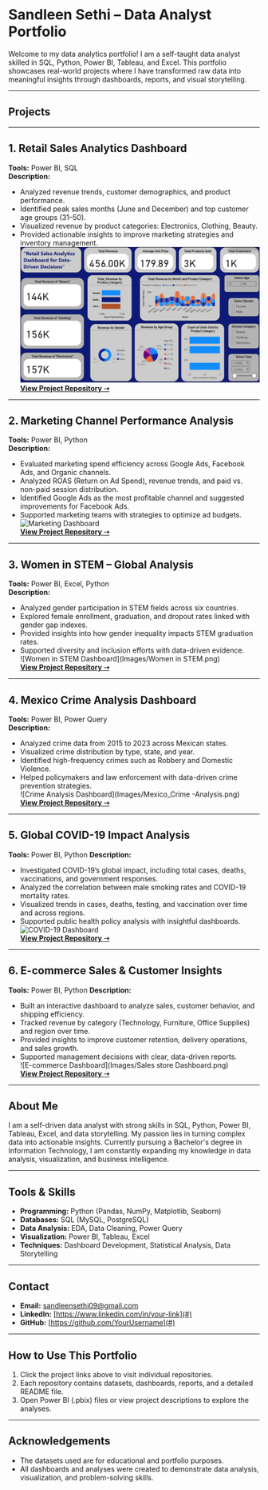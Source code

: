# Sandleen Sethi – Data Analyst Portfolio

Welcome to my data analytics portfolio! I am a self-taught data analyst skilled in SQL, Python, Power BI, Tableau, and Excel. This portfolio showcases real-world projects where I have transformed raw data into meaningful insights through dashboards, reports, and visual storytelling.

---

## Projects

---

## 1. Retail Sales Analytics Dashboard  
**Tools:** Power BI, SQL  
**Description:**  
- Analyzed revenue trends, customer demographics, and product performance.  
- Identified peak sales months (June and December) and top customer age groups (31–50).  
- Visualized revenue by product categories: Electronics, Clothing, Beauty.  
- Provided actionable insights to improve marketing strategies and inventory management.  
![Retail Sales Dashboard](Image/Retail-Sales-Analysis.png)  
**[View Project Repository ➝](https://github.com/SandleenSethi/Retail-Sales-Analysis)**  

---

## 2. Marketing Channel Performance Analysis  
**Tools:** Power BI, Python  
**Description:**  
- Evaluated marketing spend efficiency across Google Ads, Facebook Ads, and Organic channels.  
- Analyzed ROAS (Return on Ad Spend), revenue trends, and paid vs. non-paid session distribution.  
- Identified Google Ads as the most profitable channel and suggested improvements for Facebook Ads.  
- Supported marketing teams with strategies to optimize ad budgets.  
![Marketing Dashboard](/Images/Marketing-Analysis.png)  
**[View Project Repository ➝](https://github.com/SandleenSethi/-Marketing-Channel-Performance-Analysis)**  

---

## 3. Women in STEM – Global Analysis  
**Tools:** Power BI, Excel, Python  
**Description:**  
- Analyzed gender participation in STEM fields across six countries.  
- Explored female enrollment, graduation, and dropout rates linked with gender gap indexes.  
- Provided insights into how gender inequality impacts STEM graduation rates.  
- Supported diversity and inclusion efforts with data-driven evidence.  
![Women in STEM Dashboard](Images/Women in STEM.png)  
**[View Project Repository ➝](https://github.com/SandleenSethi/Women-in-STEM-Analysis)**  

---

## 4. Mexico Crime Analysis Dashboard  
**Tools:** Power BI, Power Query  
**Description:**  
- Analyzed crime data from 2015 to 2023 across Mexican states.  
- Visualized crime distribution by type, state, and year.  
- Identified high-frequency crimes such as Robbery and Domestic Violence.  
- Helped policymakers and law enforcement with data-driven crime prevention strategies.  
![Crime Analysis Dashboard](Images/Mexico_Crime -Analysis.png)  
**[View Project Repository ➝](https://github.com/SandleenSethi/Mexico-Crime-Analysis)**  

---

## 5. Global COVID-19 Impact Analysis  
**Tools:** Power BI, Python 
**Description:**  
- Investigated COVID-19’s global impact, including total cases, deaths, vaccinations, and government responses.  
- Analyzed the correlation between male smoking rates and COVID-19 mortality rates.  
- Visualized trends in cases, deaths, testing, and vaccination over time and across regions.  
- Supported public health policy analysis with insightful dashboards.  
![COVID-19 Dashboard](Images/Covid19.png)  
**[View Project Repository ➝](https://github.com/SandleenSethi/Global-COVID-19-Impact-Analysis)**   

---

## 6. E-commerce Sales & Customer Insights  
**Tools:** Power BI, Python 
**Description:**  
- Built an interactive dashboard to analyze sales, customer behavior, and shipping efficiency.  
- Tracked revenue by category (Technology, Furniture, Office Supplies) and region over time.  
- Provided insights to improve customer retention, delivery operations, and sales growth.  
- Supported management decisions with clear, data-driven reports.  
![E-commerce Dashboard](Images/Sales store Dashboard.png)  
**[View Project Repository ➝](https://github.com/SandleenSethi/e-commerce-sales-analysis)**  

---

## About Me  

I am a self-driven data analyst with strong skills in SQL, Python, Power BI, Tableau, Excel, and data storytelling. My passion lies in turning complex data into actionable insights. Currently pursuing a Bachelor's degree in Information Technology, I am constantly expanding my knowledge in data analysis, visualization, and business intelligence.

---

## Tools & Skills  

- **Programming:** Python (Pandas, NumPy, Matplotlib, Seaborn)  
- **Databases:** SQL (MySQL, PostgreSQL)  
- **Data Analysis:** EDA, Data Cleaning, Power Query  
- **Visualization:** Power BI, Tableau, Excel  
- **Techniques:** Dashboard Development, Statistical Analysis, Data Storytelling  

---

## Contact  

- **Email:** sandleensethi09@gmail.com  
- **LinkedIn:** [https://www.linkedin.com/in/your-link](#)  
- **GitHub:** [https://github.com/YourUsername](#)  

---

## How to Use This Portfolio  

1. Click the project links above to visit individual repositories.  
2. Each repository contains datasets, dashboards, reports, and a detailed README file.  
3. Open Power BI (.pbix) files or view project descriptions to explore the analyses.  

---

## Acknowledgements  

- The datasets used are for educational and portfolio purposes.  
- All dashboards and analyses were created to demonstrate data analysis, visualization, and problem-solving skills.  
